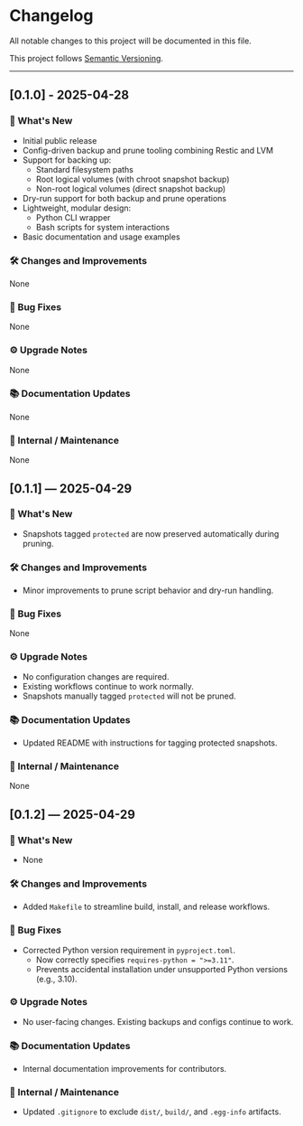 # Changelog

All notable changes to this project will be documented in this file.

This project follows [Semantic Versioning](https://semver.org/).

---

## [0.1.0] - 2025-04-28

### 🚀 What's New
- Initial public release
- Config-driven backup and prune tooling combining Restic and LVM
- Support for backing up:
  - Standard filesystem paths
  - Root logical volumes (with chroot snapshot backup)
  - Non-root logical volumes (direct snapshot backup)
- Dry-run support for both backup and prune operations
- Lightweight, modular design:
  - Python CLI wrapper
  - Bash scripts for system interactions
- Basic documentation and usage examples

### 🛠️ Changes and Improvements
None

### 🐛 Bug Fixes
None

### ⚙️ Upgrade Notes
None

### 📚 Documentation Updates
None

### 🔧 Internal / Maintenance
None


## [0.1.1] — 2025-04-29

### 🚀 What's New
- Snapshots tagged `protected` are now preserved automatically during pruning.

### 🛠️ Changes and Improvements
- Minor improvements to prune script behavior and dry-run handling.

### 🐛 Bug Fixes
None

### ⚙️ Upgrade Notes
- No configuration changes are required.
- Existing workflows continue to work normally.
- Snapshots manually tagged `protected` will not be pruned.

### 📚 Documentation Updates
- Updated README with instructions for tagging protected snapshots.

### 🔧 Internal / Maintenance
None


## [0.1.2] — 2025-04-29

### 🚀 What's New
- None

### 🛠️ Changes and Improvements
- Added `Makefile` to streamline build, install, and release workflows.

### 🐛 Bug Fixes
- Corrected Python version requirement in `pyproject.toml`.
  - Now correctly specifies `requires-python = ">=3.11"`.
  - Prevents accidental installation under unsupported Python versions (e.g., 3.10).

### ⚙️ Upgrade Notes
- No user-facing changes. Existing backups and configs continue to work.

### 📚 Documentation Updates
- Internal documentation improvements for contributors.

### 🔧 Internal / Maintenance
- Updated `.gitignore` to exclude `dist/`, `build/`, and `.egg-info` artifacts.


